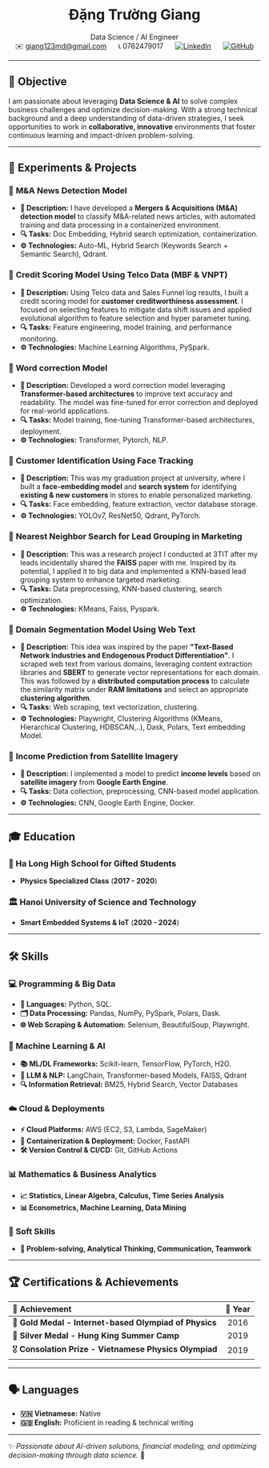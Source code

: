 <div align="center">

# Đặng Trường Giang  
Data Science / AI Engineer  
✉️ giang123md@gmail.com &nbsp;&nbsp;&nbsp;&nbsp; 📞 0762479017 &nbsp;&nbsp;&nbsp;&nbsp; [![LinkedIn](https://img.shields.io/badge/-LinkedIn-blue?style=flat&logo=linkedin)](https://www.linkedin.com/in/giangdangtruong/) &nbsp;&nbsp;&nbsp;&nbsp; [![GitHub](https://img.shields.io/badge/-GitHub-333?style=flat&logo=github)](https://github.com/giangchicken)

</div>

---

## 🎯 **Objective**  
I am passionate about leveraging **Data Science & AI** to solve complex business challenges and optimize decision-making. With a strong technical background and a deep understanding of data-driven strategies, I seek opportunities to work in **collaborative, innovative** environments that foster continuous learning and impact-driven problem-solving.

---

## 🔬 **Experiments & Projects**  

### 📌 **M&A News Detection Model**  
- **📝 Description:** I have developed a **Mergers & Acquisitions (M&A) detection model** to classify M&A-related news articles,  with automated training and data processing in a containerized environment.
- **🔍 Tasks:** Doc Embedding, Hybrid search optimization, containerization.  
- **⚙️ Technologies:** Auto-ML, Hybrid Search (Keywords Search + Semantic Search), Qdrant.

### 📌 **Credit Scoring Model Using Telco Data (MBF & VNPT)**  
- **📝 Description:** Using Telco data and Sales Funnel log results, I built a credit scoring model for **customer creditworthiness assessment**.  I focused on selecting features to mitigate data shift issues and applied evolutional algorithm to feature selection and hyper parameter tuning.
- **🔍 Tasks:** Feature engineering, model training, and performance monitoring.  
- **⚙️ Technologies:** Machine Learning Algorithms, PySpark.

### 📌 **Word correction Model**  
- **📝 Description:** Developed a word correction model leveraging **Transformer-based architectures** to improve text accuracy and readability. The model was fine-tuned for error correction and deployed for real-world applications.  
- **🔍 Tasks:** Model training, fine-tuning Transformer-based architectures, deployment.  
- **⚙️ Technologies:** Transformer, Pytorch, NLP.

### 📌 **Customer Identification Using Face Tracking**  
- **📝 Description:** This was my graduation project at university, where I built a **face-embedding model** and **search system** for identifying **existing & new customers** in stores to enable personalized marketing.  
- **🔍 Tasks:** Face embedding, feature extraction, vector database storage.  
- **⚙️ Technologies:** YOLOv7, ResNet50, Qdrant, PyTorch.

### 📌 **Nearest Neighbor Search for Lead Grouping in Marketing**  
- **📝 Description:** This was a research project I conducted at 3TIT after my leads incidentally shared the **FAISS** paper with me. Inspired by its potential, I applied it to big data and implemented a KNN-based lead grouping system to enhance targeted marketing.  
- **🔍 Tasks:** Data preprocessing, KNN-based clustering, search optimization.  
- **⚙️ Technologies:** KMeans, Faiss, Pyspark.

### 📌 **Domain Segmentation Model Using Web Text**  
- **📝 Description:** This idea was inspired by the paper **"Text-Based Network Industries and Endogenous Product Differentiation"**. I scraped web text from various domains, leveraging content extraction libraries and **SBERT** to generate vector representations for each domain. This was followed by a **distributed computation process** to calculate the similarity matrix under **RAM limitations** and select an appropriate **clustering algorithm**.
- **🔍 Tasks:** Web scraping, text vectorization, clustering.  
- **⚙️ Technologies:** Playwright, Clustering Algorithms (KMeans, Hierarchical Clustering, HDBSCAN,..), Dask, Polars, Text embedding Model.

### 📌 **Income Prediction from Satellite Imagery**  
- **📝 Description:** I implemented a model to predict **income levels** based on **satellite imagery** from **Google Earth Engine**.  
- **🔍 Tasks:** Data collection, preprocessing, CNN-based model application.  
- **⚙️ Technologies:** CNN, Google Earth Engine, Docker.

---

## 🎓 **Education**  

### **🏫 Ha Long High School for Gifted Students**  
- **Physics Specialized Class** (**2017 - 2020**)  

### **🏛 Hanoi University of Science and Technology**  
- **Smart Embedded Systems & IoT** (**2020 - 2024**)  

---

## 🛠 **Skills**  

### **💻 Programming & Big Data**  
- **📝 Languages:** Python, SQL.
- **🗂 Data Processing:** Pandas, NumPy, PySpark, Polars, Dask.
- **🌐 Web Scraping & Automation:** Selenium, BeautifulSoup, Playwright.

### **🤖 Machine Learning & AI**  
- **📚 ML/DL Frameworks:** Scikit-learn, TensorFlow, PyTorch, H2O.  
- **🧠 LLM & NLP:** LangChain, Transformer-based Models, FAISS, Qdrant  
- **🔍 Information Retrieval:** BM25, Hybrid Search, Vector Databases  

### **☁️ Cloud & Deployments**  
- **⚡ Cloud Platforms:** AWS (EC2, S3, Lambda, SageMaker)  
- **🐳 Containerization & Deployment:** Docker, FastAPI  
- **🛠 Version Control & CI/CD:** Git, GitHub Actions  

### **📊 Mathematics & Business Analytics**  
- **📈 Statistics, Linear Algebra, Calculus, Time Series Analysis**  
- **📊 Econometrics, Machine Learning, Data Mining**  

### **🧩 Soft Skills**  
- **🧠 Problem-solving, Analytical Thinking, Communication, Teamwork**  

---

## 🏆 **Certifications & Achievements**  

| **🏅 Achievement** | **📅 Year** |
|:--------------|:-------:|
| 🥇 **Gold Medal - Internet-based Olympiad of Physics** | 2016 |
| 🥈 **Silver Medal - Hung King Summer Camp** | 2019 |
| 🎖 **Consolation Prize - Vietnamese Physics Olympiad** | 2019 |

---

## 🗣 **Languages**  
- **🇻🇳 Vietnamese:** Native  
- **🇬🇧 English:** Proficient in reading & technical writing  

---

✨ *Passionate about AI-driven solutions, financial modeling, and optimizing decision-making through data science.* 🚀
